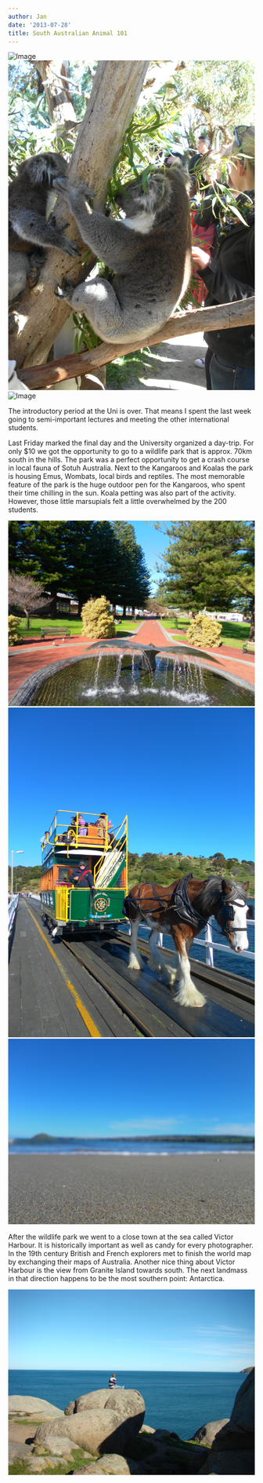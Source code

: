 ```yaml
---
author: Jan
date: '2013-07-28'
title: South Australian Animal 101
---
```


![Image](./images/wombat.jpg)
![Image](./images/koala.jpg)
![Image](./images/kangaroos.jpg)

The introductory period at the Uni is over. That means I spent the last week
going to semi-important lectures and meeting the other international students.

Last Friday marked the final day and the University organized a day-trip. For
only $10 we got the opportunity to go to a wildlife park that is approx. 70km
south in the hills. The park was a perfect opportunity to get a crash course in
local fauna of Sotuh Australia. Next to the Kangaroos and Koalas the park is
housing Emus, Wombats, local birds and reptiles. The most memorable feature of
the park is the huge outdoor pen for the Kangaroos, who spent their time
chilling in the sun. Koala petting was also part of the activity. However,
those little marsupials felt a little overwhelmed by the 200 students.

![Image](./images/sculpture_whale.jpg)
![Image](./images/horse.jpg)
![Image](./images/beach.jpg)

After the wildlife park we went to a close town at the sea called Victor
Harbour. It is historically important as well as candy for every photographer.
In the 19th century British and French explorers met to finish the world map by
exchanging their maps of Australia. Another nice thing about Victor Harbour is
the view from Granite Island towards south. The next landmass in that direction
happens to be the most southern point: Antarctica.

![Image](./images/antarctica.jpg)

